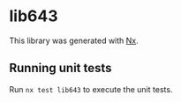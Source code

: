 # lib643

This library was generated with [Nx](https://nx.dev).

## Running unit tests

Run `nx test lib643` to execute the unit tests.
